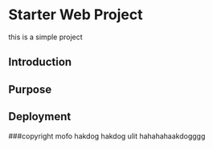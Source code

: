 # Starter Web Project
this is a simple project
## Introduction
## Purpose
## Deployment
###copyright mofo
hakdog
hakdog ulit hahahahaakdogggg

